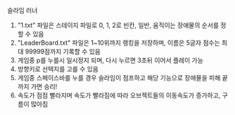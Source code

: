 슬라임 러너

1. "1.txt" 파일은 스테이지 파일로 0, 1, 2로 빈칸, 일반, 움직이는 장애물의 순서를 정할 수 있음
2. "LeaderBoard.txt" 파일은 1~10위까지 랭킹을 저장하며, 이름은 5글자 점수는 최대 99999점까지 기록할 수 있음
3. 게임중 p를 누를시 일시정지 되며, 다시 누르면 3초뒤 이어서 플레이 가능
4. 방향키로 선택지를 고를 수 있음
5. 게임중 스페이스바를 누를 경우 슬라임이 점프하고 해당 기능으로 장애물을 피해 끝까지 가면 승리!
6. 속도가 점점 빨라지며 속도가 빨라짐에 따라 오브젝트들의 이동속도가 증가하고, 구름이 많아짐
